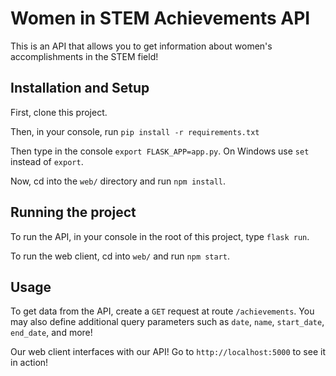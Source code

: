 # Women in STEM Achievements API

This is an API that allows you to get information about women's accomplishments in the STEM field!

## Installation and Setup

First, clone this project.

Then, in your console, run `pip install -r requirements.txt`

Then type in the console `export FLASK_APP=app.py`.
On Windows use `set` instead of `export`.

Now, cd into the `web/` directory and run `npm install`.

## Running the project

To run the API, in your console in the root of this project, type `flask run`.

To run the web client, cd into `web/` and run `npm start`.

## Usage

To get data from the API, create a `GET` request at route `/achievements`. You may also define additional query parameters such as `date`, `name`, `start_date`, `end_date`, and more!

Our web client interfaces with our API! Go to `http://localhost:5000` to see it in action!
